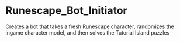 # Runescape_Bot_Initiator
Creates a bot that takes a fresh Runescape character, randomizes the ingame character model, and then solves the Tutorial Island puzzles
